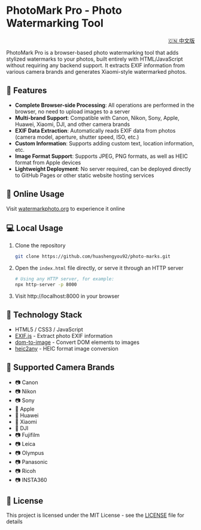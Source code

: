 # PhotoMark Pro - Photo Watermarking Tool

<div align="right">
    <a href="README_ch.md">🇨🇳 中文版</a>
</div>

PhotoMark Pro is a browser-based photo watermarking tool that adds stylized watermarks to your photos, built entirely with HTML/JavaScript without requiring any backend support. It extracts EXIF information from various camera brands and generates Xiaomi-style watermarked photos.

## 📸 Features

- **Complete Browser-side Processing**: All operations are performed in the browser, no need to upload images to a server
- **Multi-brand Support**: Compatible with Canon, Nikon, Sony, Apple, Huawei, Xiaomi, DJI, and other camera brands
- **EXIF Data Extraction**: Automatically reads EXIF data from photos (camera model, aperture, shutter speed, ISO, etc.)
- **Custom Information**: Supports adding custom text, location information, etc.
- **Image Format Support**: Supports JPEG, PNG formats, as well as HEIC format from Apple devices
- **Lightweight Deployment**: No server required, can be deployed directly to GitHub Pages or other static website hosting services

## 🚀 Online Usage

Visit [watermarkphoto.org](https://watermarkphoto.org) to experience it online

## 💻 Local Usage

1. Clone the repository
   ```bash
   git clone https://github.com/huashengyou92/photo-marks.git
   ```

2. Open the `index.html` file directly, or serve it through an HTTP server
   ```bash
   # Using any HTTP server, for example:
   npx http-server -p 8000
   ```

3. Visit http://localhost:8000 in your browser

## 🔧 Technology Stack

- HTML5 / CSS3 / JavaScript
- [EXIF.js](https://github.com/exif-js/exif-js) - Extract photo EXIF information
- [dom-to-image](https://github.com/tsayen/dom-to-image) - Convert DOM elements to images
- [heic2any](https://github.com/alexcorvi/heic2any) - HEIC format image conversion

## 📱 Supported Camera Brands

- 📷 Canon
- 📷 Nikon
- 📷 Sony
- 📱 Apple
- 📱 Huawei
- 📱 Xiaomi
- 🚁 DJI
- 📷 Fujifilm
- 📷 Leica
- 📷 Olympus
- 📷 Panasonic
- 📷 Ricoh
- 📷 INSTA360

## 📄 License

This project is licensed under the MIT License - see the [LICENSE](LICENSE) file for details

